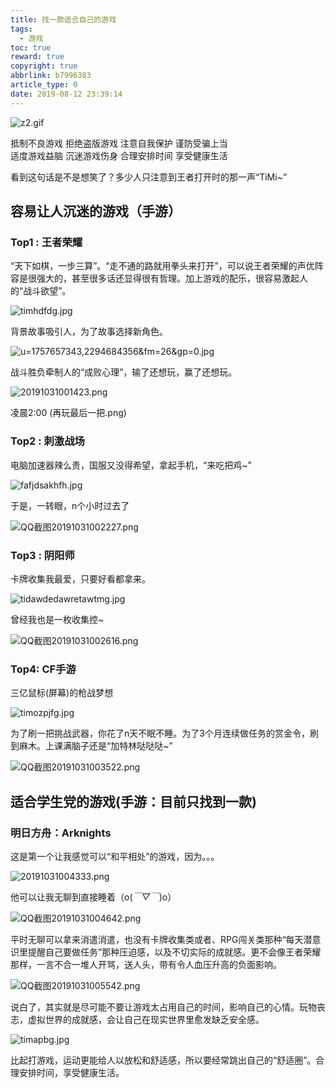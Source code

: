 ```yaml
---
title: 找一款适合自己的游戏
tags:
  - 游戏
toc: true
reward: true
copyright: true
abbrlink: b7996383
article_type: 0
date: 2019-08-12 23:39:14
---
```


![z2.gif](https://cdn.anyway1314.cn/imagez2.gif)

抵制不良游戏 拒绝盗版游戏 注意自我保护 谨防受骗上当  
适度游戏益脑 沉迷游戏伤身 合理安排时间 享受健康生活

<!-- more -->
看到这句话是不是想笑了？多少人只注意到王者打开时的那一声“TiMi~”  
## 容易让人沉迷的游戏（手游）
### Top1 : 王者荣耀
“天下如棋，一步三算”。“走不通的路就用拳头来打开”，可以说王者荣耀的声优阵容是很强大的，甚至很多话还显得很有哲理。加上游戏的配乐，很容易激起人的“战斗欲望”。

![timhdfdg.jpg](https://cdn.anyway1314.cn/imagetimhdfdg.jpg)

背景故事吸引人，为了故事选择新角色。

![u=1757657343,2294684356&fm=26&gp=0.jpg](https://cdn.anyway1314.cn/imageu=1757657343,2294684356&fm=26&gp=0.jpg)

战斗胜负牵制人的“成败心理”，输了还想玩，赢了还想玩。

![20191031001423.png](https://cdn.anyway1314.cn/image20191031001423.png)

凌晨2:00 (再玩最后一把.png)

### Top2 : 刺激战场
电脑加速器辣么贵，国服又没得希望，拿起手机，“来吃把鸡~”

![fafjdsakhfh.jpg](https://cdn.anyway1314.cn/imagefafjdsakhfh.jpg)

于是，一转眼，n个小时过去了

![QQ截图20191031002227.png](https://cdn.anyway1314.cn/imageQQ截图20191031002227.png)

### Top3 : 阴阳师
卡牌收集我最爱，只要好看都拿来。

![tidawdedawretawtmg.jpg](https://cdn.anyway1314.cn/imagetidawdedawretawtmg.jpg)

曾经我也是一枚收集控~

![QQ截图20191031002616.png](https://cdn.anyway1314.cn/imageQQ截图20191031002616.png)

### Top4: CF手游
三亿鼠标(屏幕)的枪战梦想

![timozpjfg.jpg](https://cdn.anyway1314.cn/imagetimozpjfg.jpg)

为了刷一把挑战武器，你花了n天不眠不睡。为了3个月连续做任务的赏金令，刷到麻木。上课满脑子还是“加特林哒哒哒~”

![QQ截图20191031003522.png](https://cdn.anyway1314.cn/imageQQ截图20191031003522.png)

## 适合学生党的游戏(手游：目前只找到一款)
### 明日方舟：Arknights
这是第一个让我感觉可以“和平相处”的游戏，因为。。。  

![20191031004333.png](https://cdn.anyway1314.cn/image20191031004333.png)

他可以让我无聊到直接睡着（o(*￣▽￣*)o）

![QQ截图20191031004642.png](https://cdn.anyway1314.cn/imageQQ截图20191031004642.png)

平时无聊可以拿来消遣消遣，也没有卡牌收集类或者、RPG闯关类那种“每天潜意识里提醒自己要做任务”那种压迫感，以及不切实际的成就感。更不会像王者荣耀那样，一言不合一堆人开骂，送人头，带有令人血压升高的负面影响。

![QQ截图20191031005542.png](https://cdn.anyway1314.cn/imageQQ截图20191031005542.png)

说白了，其实就是尽可能不要让游戏太占用自己的时间，影响自己的心情。玩物丧志，虚拟世界的成就感，会让自己在现实世界里愈发缺乏安全感。

![timapbg.jpg](https://cdn.anyway1314.cn/imagetimapbg.jpg)

比起打游戏，运动更能给人以放松和舒适感，所以要经常跳出自己的“舒适圈”。合理安排时间，享受健康生活。